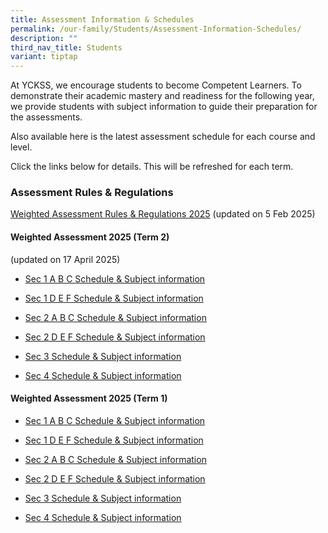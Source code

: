 ```yaml
---
title: Assessment Information & Schedules
permalink: /our-family/Students/Assessment-Information-Schedules/
description: ""
third_nav_title: Students
variant: tiptap
---
```

<p>At YCKSS, we encourage students to become Competent Learners. To demonstrate
their academic mastery and readiness for the following year, we provide
students with subject information to guide their preparation for the assessments.</p>
<p>Also available here is the latest assessment schedule for each course
and level.</p>
<p>Click the links below for details. This will be refreshed for each term.</p>
<h3><strong>Assessment Rules &amp; Regulations</strong></h3>
<p><a href="/files/Students/Assessment Information Sche/YCKSS_Weighted_Assessment_Rules_and_Regulations.pdf" rel="noopener nofollow" target="_blank">Weighted Assessment Rules &amp; Regulations 2025</a> (updated
on 5 Feb 2025)</p>
<h4><strong>Weighted Assessment 2025 (Term 2)</strong></h4>
<p>(updated on 17 April 2025)</p>
<ul data-tight="true" class="tight">
<li>
<p><a href="/files/Students/Assessment Information Sche/Secondary_1A_B_C_Weighted_Assessment_Term_2__Schedule_2025_updated_.pdf" rel="noopener nofollow" target="_blank">Sec 1 A B C Schedule &amp; Subject information</a>
</p>
</li>
<li>
<p><a href="/files/Students/Assessment Information Sche/Secondary_1D_E_FWeighted_Assessment_Term_2__Schedule_2025_updated_.pdf" rel="noopener nofollow" target="_blank">Sec 1 D E F Schedule &amp; Subject information</a>
</p>
</li>
<li>
<p><a href="/files/Students/Assessment Information Sche/Secondary_2A_B_C_Weighted_Assessment_Term_2__Schedule_2025.pdf" rel="noopener nofollow" target="_blank">Sec 2 A B C Schedule &amp; Subject information</a>
</p>
</li>
<li>
<p><a href="/files/Students/Assessment Information Sche/Secondary_2D_E_F_Weighted_Assessment_Term_2__Schedule_2025.pdf" rel="noopener nofollow" target="_blank">Sec 2 D E F Schedule &amp; Subject information</a>
</p>
</li>
<li>
<p><a href="/files/Students/Assessment Information Sche/Secondary_3_Weighted_Assessment_Schedule__Term_2__2025_updated_.pdf" rel="noopener nofollow" target="_blank">Sec 3 Schedule &amp; Subject information</a>
</p>
</li>
<li>
<p><a href="/files/Students/Assessment Information Sche/Secondary_4_Weighted_Assessment_Schedule__Term_2__2025_updated_.pdf" rel="noopener nofollow" target="_blank">Sec 4 Schedule &amp; Subject information</a>
</p>
</li>
</ul>
<p></p>
<h4><strong>Weighted Assessment 2025 (Term 1)</strong></h4>
<ul data-tight="true" class="tight">
<li>
<p><a href="/files/Students/Assessment Information Sche/Secondary_1A_B_C_Weighted_Assessment_Term_1__Schedule_2025.pdf" rel="noopener nofollow" target="_blank">Sec 1 A B C Schedule &amp; Subject information</a>
</p>
</li>
<li>
<p><a href="/files/Students/Assessment Information Sche/Secondary_1D_E_F_Weighted_Assessment_Term_1__Schedule_2025.pdf" rel="noopener nofollow" target="_blank">Sec 1 D E F Schedule &amp; Subject information</a>
</p>
</li>
<li>
<p><a href="/files/Students/Assessment Information Sche/Secondary_2A_B_C_Weighted_Assessment_Term_1__Schedule_2025.pdf" rel="noopener nofollow" target="_blank">Sec 2 A B C Schedule &amp; Subject information</a>
</p>
</li>
<li>
<p><a href="/files/Students/Assessment Information Sche/Secondary_2D_E_F_Weighted_Assessment_Term_1__Schedule_2025.pdf" rel="noopener nofollow" target="_blank">Sec 2 D E F Schedule &amp; Subject information</a>
</p>
</li>
<li>
<p><a href="/files/Students/Assessment Information Sche/Secondary_3_Weighted_Assessment_Schedule__Term_1__2025.pdf" rel="noopener nofollow" target="_blank">Sec 3 Schedule &amp; Subject information</a>
</p>
</li>
<li>
<p><a href="/files/Students/Assessment Information Sche/Secondary_4_Weighted_Assessment_Schedule__Term_1__2025.pdf" rel="noopener nofollow" target="_blank">Sec 4 Schedule &amp; Subject information</a>
</p>
</li>
</ul>
<p></p>
<h3></h3>
<p></p>